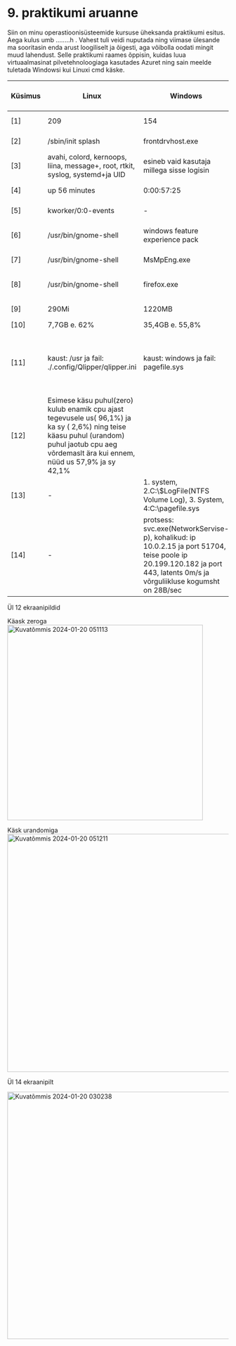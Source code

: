 # 9. praktikumi aruanne 

Siin on minu operastioonisüsteemide kursuse üheksanda praktikumi esitus. Aega kulus umb ........h . Vahest tuli veidi nuputada ning viimase ülesande ma sooritasin enda arust loogiliselt ja õigesti, aga võibolla oodati mingit muud lahendust.
Selle praktikumi raames õppisin, kuidas luua virtuaalmasinat pilvetehnoloogiaga kasutades Azuret ning sain meelde tuletada Windowsi kui Linuxi cmd käske.  <br />

| Küsimus                    | Linux        | Windows      | Linuxis kasutatud käsklus | Windowsis kasutatud tööriist |
|-----------------------------|--------------|--------------|---------------------------|-----------------------------|
| [1]                         | 209 | 154  | ps -A \| wc -l | tegumihaldur (task manager) -> jõudlus -> protsessid |
| [2]                         | /sbin/init splash    | frontdrvhost.exe | ps -aux --sort -pid \|tail -1      | process explorer -> time |
| [3]                         | avahi, colord, kernoops, liina, message+, root, rtkit, syslog, systemd+ja UID | esineb vaid kasutaja millega sisse logisin | ps -ef \|cut -d'' -f1\|sort \| uniq       | teumihaldur -> users |
| [4]                         | up 56 minutes | 0:00:57:25  | uprime -p       | tegumihaldur -> jõudlus -> CPU -> tööaeg |
| [5]                         | kworker/0:0-events   | - | ps -ef --sort -start \| head -4       | windowsil puudub selline "tegevus" |
| [6]                         | /usr/bin/gnome-shell  | windows feature experience pack | htop -> f6 sort by -> percent_cpu       | [tegumihaldur -> rakenduste ajalugu -> protsessoriaeg |
| [7]                         | /usr/bin/gnome-shell  |  MsMpEng.exe  | htop -> f6 sort by -> VIRT    | resource monitor -> commit(CPU1 suurim)|
| [8]                         | /usr/bin/gnome-shell    | firefox.exe  | HTOP -> F6 SORT BY -> PERCENT_MEM | resource monitor -> working set |
| [9]                         | 290Mi  | 1220MB  | free -h | resource monitor -> physical memory(available) |
| [10]                        | 7,7GB e. 62% | 35,4GB e. 55,8% | df -h/ | WinDirStat -> c: -> atribuudid |
| [11]                        | kaust: /usr ja fail: ./.config/Qlipper/qlipper.ini | kaust: windows ja fail: pagefile.sys| fail:find -type f exec du -Sh {} + \| sort -rh  \| head -n 1,kaust:sudo du -ah /* \| sort -rh\| head -n1 | WinDirStat -> c: -> suurus, kaust on ka seal samas |
| [12]                        |Esimese käsu puhul(zero) kulub enamik cpu ajast tegevusele us( 96,1%) ja ka sy ( 2,6%) ning teise käasu puhul (urandom) puhul jaotub cpu aeg võrdemaslt ära kui ennem, nüüd us 57,9% ja sy 42,1%                    |    | -| juhendis kirjas | - |
| [13]                        | - | 1. system, 2.C:\\$LogFile(NTFS Volume Log), 3. System, 4:C:\pagefile.sys | - | resource monitor -> disk -> disk activity -> read(mõlemad)/write(mõlemad) |
| [14]                        | - | protsess: svc.exe(NetworkServise-p), kohalikud: ip 10.0.2.15 ja port 51704, teise poole ip  20.199.120.182 ja port 443, latents 0m/s ja võrguliikluse kogumsht on 28B/sec| - | resource monitor -> network |


Ül 12 ekraanipildid

Käask zeroga
<img width="445" alt="Kuvatõmmis 2024-01-20 051113" src="https://github.com/liinahoogand/OPS/assets/116062583/46e3a306-8428-465c-8b92-9b655d08f1be">

Käsk urandomiga
<img width="542" alt="Kuvatõmmis 2024-01-20 051211" src="https://github.com/liinahoogand/OPS/assets/116062583/1431d400-7dfe-4037-b343-f005994e1f95">


Ül 14 ekraanipilt

<img width="563" alt="Kuvatõmmis 2024-01-20 030238" src="https://github.com/liinahoogand/OPS/assets/116062583/b6b6051c-0636-482f-bfed-0c48f4719172">




